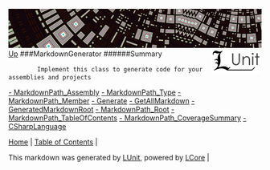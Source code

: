 ![](../Content/LUnit-banner-small.png "")
[<img align="right" src="../Content/LUnit-logo-small.png">](../../README.md)
[Up](../LUnit.md)
###MarkdownGenerator
######Summary

            Implement this class to generate code for your assemblies and projects
            
[ - MarkdownPath_Assembly](MarkdownGenerator_MarkdownPath_Assembly.md)
[ - MarkdownPath_Type](MarkdownGenerator_MarkdownPath_Type.md)
[ - MarkdownPath_Member](MarkdownGenerator_MarkdownPath_Member.md)
[ - Generate](MarkdownGenerator_Generate.md)
[ - GetAllMarkdown](MarkdownGenerator_GetAllMarkdown.md)
[ - GeneratedMarkdownRoot](MarkdownGenerator_GeneratedMarkdownRoot.md)
[ - MarkdownPath_Root](MarkdownGenerator_MarkdownPath_Root.md)
[ - MarkdownPath_TableOfContents](MarkdownGenerator_MarkdownPath_TableOfContents.md)
[ - MarkdownPath_CoverageSummary](MarkdownGenerator_MarkdownPath_CoverageSummary.md)
[ - CSharpLanguage](MarkdownGenerator_CSharpLanguage.md)

[Home](../../README.md) | [Table of Contents](../../TableOfContents.md) | 


This markdown was generated by [LUnit](https://github.com/CodeSingularity/LUnit), powered by [LCore](https://github.com/CodeSingularity/LCore) | 

